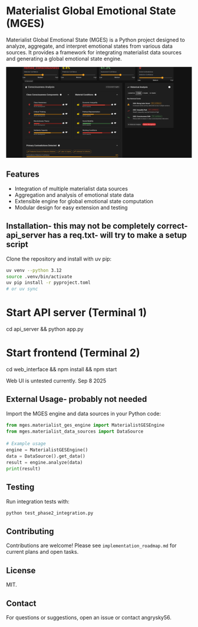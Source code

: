 # Materialist Global Emotional State (MGES)

Materialist Global Emotional State (MGES) is a Python project designed to analyze, aggregate, and interpret emotional states from various data sources. It provides a framework for integrating materialist data sources and generating a global emotional state engine.

![alt text](image.png)

## Features
- Integration of multiple materialist data sources
- Aggregation and analysis of emotional state data
- Extensible engine for global emotional state computation
- Modular design for easy extension and testing


## Installation- this may not be completely correct- api_server has a req.txt- will try to make a setup script

Clone the repository and install with uv pip:
```bash
uv venv --python 3.12
source .venv/bin/activate
uv pip install -r pyproject.toml
# or uv sync
```
# Start API server (Terminal 1)
cd api_server && python app.py

# Start frontend (Terminal 2)
cd web_interface && npm install && npm start

Web UI is untested currently. Sep 8 2025

## External Usage- probably not needed

Import the MGES engine and data sources in your Python code:
```python
from mges.materialist_ges_engine import MaterialistGESEngine
from mges.materialist_data_sources import DataSource

# Example usage
engine = MaterialistGESEngine()
data = DataSource().get_data()
result = engine.analyze(data)
print(result)
```

## Testing
Run integration tests with:
```bash
python test_phase2_integration.py
```

## Contributing
Contributions are welcome! Please see `implementation_roadmap.md` for current plans and open tasks.

## License
MIT.

## Contact
For questions or suggestions, open an issue or contact angrysky56.
